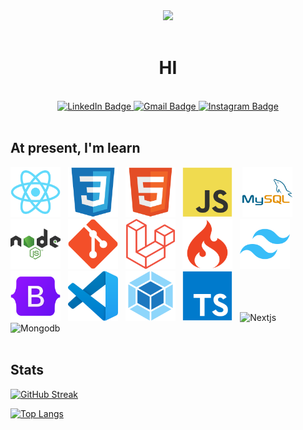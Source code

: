 
<div id="header" align="center">
  <img src="https://media.giphy.com/media/v1.Y2lkPTc5MGI3NjExeWdmMXFxOHFldm9rN3ZpcnZoa3hvY2p4cDBkMzVhdTU4OTNxemVyaiZlcD12MV9pbnRlcm5hbF9naWZfYnlfaWQmY3Q9Zw/D35fOVm9gSQ91icJeR/giphy-downsized-large.gif" width="400"/>
</div>

<br/>

<h1 align="center">
  	HI
</h1>

<br/>

<div id="badges" align="center">
  <a href="https://www.linkedin.com/in/nazlahevin">
    <img src="https://img.shields.io/badge/LinkedIn-blue?style=for-the-badge&logo=linkedin&logoColor=white" alt="LinkedIn Badge"/>
  </a>
  <a href="mailto:nazlahevinbusiness@gmail.com?subject=Interest&body=Hello, I'm interested in working with you">
    <img src="https://img.shields.io/badge/Gmail-red?style=for-the-badge&logo=gmail&logoColor=white" alt="Gmail Badge"/>
  </a>
  <a href="https://www.instagram.com/master.website_">
    <img src="https://img.shields.io/badge/Instagram-pink?style=for-the-badge&logo=instagram&logoColor=black" alt="Instagram Badge"/>
  </a>
</div>

<br/>
<h2 align="left">At present, I'm learn</h3>
<div>  
  <img src="https://github.com/devicons/devicon/blob/master/icons/react/react-original.svg" title="React" alt="React" width="80" height="80"/>&nbsp;&nbsp;  
  <img src="https://github.com/devicons/devicon/blob/master/icons/css3/css3-original.svg"  title="CSS3" alt="CSS" width="80" height="80"/>&nbsp;&nbsp;  
  <img src="https://github.com/devicons/devicon/blob/master/icons/html5/html5-original.svg" title="HTML5" alt="HTML" width="80" height="80"/>&nbsp;&nbsp;  
  <img src="https://github.com/devicons/devicon/blob/master/icons/javascript/javascript-original.svg" title="JavaScript" alt="JavaScript" width="80" height="80"/>&nbsp; &nbsp;     
  <img src="https://github.com/devicons/devicon/blob/master/icons/mysql/mysql-original-wordmark.svg" title="MySQL"  alt="MySQL" width="80" height="80"/>&nbsp;&nbsp;  
  <img src="https://github.com/devicons/devicon/blob/master/icons/nodejs/nodejs-original-wordmark.svg" title="NodeJS" alt="NodeJS" width="80" height="80"/>&nbsp;&nbsp;  
  <img src="https://github.com/devicons/devicon/blob/master/icons/git/git-plain.svg" title="Git" **alt="Git" width="80" height="80"/>&nbsp;&nbsp;    
  <img src="https://github.com/devicons/devicon/blob/master/icons/laravel/laravel-original.svg" title="Laravel" alt="Laravel" width="80" height="80"/>&nbsp;&nbsp;
  <img src="https://github.com/devicons/devicon/blob/master/icons/codeigniter/codeigniter-plain.svg" title="Codeigniter" alt="Codeigniter" width="80" height="80"/>&nbsp;&nbsp;
  <img src="https://github.com/devicons/devicon/blob/master/icons/tailwindcss/tailwindcss-original.svg" title="Tailwindcss" alt="Tailwindcss" width="80" height="80"/>&nbsp;&nbsp;
  <img src="https://github.com/devicons/devicon/blob/master/icons/bootstrap/bootstrap-original.svg" title="Bootstrap" alt="Bootstrap" width="80" height="80"/>&nbsp;&nbsp;
  <img src="https://github.com/devicons/devicon/blob/master/icons/vscode/vscode-original.svg" title="Visual Studio Code" alt="Visual Studio Code" width="80" height="80"/>&nbsp;&nbsp;
  <img src="https://github.com/devicons/devicon/blob/master/icons/webpack/webpack-original.svg" title="Webpack" alt="Webpack" width="80" height="80"/>&nbsp;&nbsp;
  <img src="https://github.com/devicons/devicon/blob/master/icons/typescript/typescript-original.svg" title="Typescript" alt="Typescript" width="80" height="80"/>&nbsp;&nbsp;
  <img src="https://cdn.jsdelivr.net/gh/devicons/devicon@latest/icons/nextjs/nextjs-original.svg" title="Nextjs" alt="Nextjs" width="80" height="80" />&nbsp;&nbsp;
  <img src="https://cdn.jsdelivr.net/gh/devicons/devicon@latest/icons/mongodb/mongodb-original.svg" title="Mongodb" alt="Mongodb" width="80" height="80" />&nbsp;&nbsp;          
</div>

<br/>

## Stats
  [![GitHub Streak](https://streak-stats.demolab.com?user=nazladiohevin&theme=tokyonight&hide_border=true&border_radius=4.2&date_format=j%20M%5B%20Y%5D&card_width=500)](https://git.io/streak-stats)
  <!-- ![Anurag's GitHub stats](https://github-readme-stats.vercel.app/api?username=nazladiohevin&show_icons=true&theme=tokyonight&hide_border=true)  -->
  [![Top Langs](https://github-readme-stats.vercel.app/api/top-langs/?username=nazladiohevin&layout=compact&theme=tokyonight&hide_border=true)](https://github.com/nazladiohevin/github-readme-stats)

<!--
**nazladiohevin/nazladiohevin** is a ✨ _special_ ✨ repository because its `README.md` (this file) appears on your GitHub profile.

Here are some ideas to get you started:

- 🔭 I’m currently working on ...
- 🌱 I’m currently learning ...
- 👯 I’m looking to collaborate on ...
- 🤔 I’m looking for help with ...
- 💬 Ask me about ...
- 📫 How to reach me: ...
- 😄 Pronouns: ...
- ⚡ Fun fact: ...
-->
